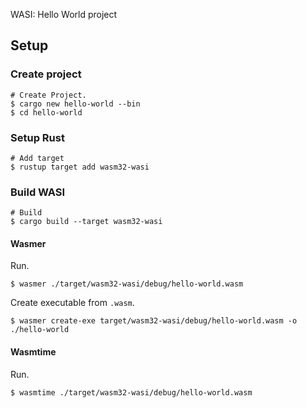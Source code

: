 WASI: Hello World project

## Setup

### Create project

```shell
# Create Project.
$ cargo new hello-world --bin
$ cd hello-world
```

### Setup Rust

```shell
# Add target
$ rustup target add wasm32-wasi
```

### Build WASI

```shell
# Build
$ cargo build --target wasm32-wasi
```

#### Wasmer

Run.

```shell
$ wasmer ./target/wasm32-wasi/debug/hello-world.wasm
```

Create executable from `.wasm`.

```shell
$ wasmer create-exe target/wasm32-wasi/debug/hello-world.wasm -o ./hello-world
```

#### Wasmtime

Run.

```shell
$ wasmtime ./target/wasm32-wasi/debug/hello-world.wasm
```
